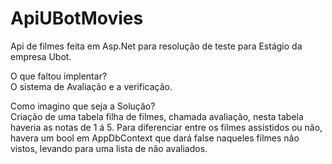 # ApiUBotMovies
Api de filmes feita em Asp.Net para resolução de teste para Estágio da empresa Ubot.

O que faltou implentar?\
O sistema de Avaliação e a verificação. 

Como imagino que seja a Solução?\
Criação de uma tabela filha de filmes, chamada avaliação, nesta tabela haveria as notas de 1 á 5. Para diferenciar entre os filmes assistidos ou não, havera um bool em AppDbContext que dará false naqueles filmes não vistos, levando para uma lista de não avaliados.

